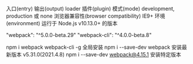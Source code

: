 入口(entry)
输出(output)
loader
插件(plugin)
模式(mode)                               development, production 或 none
浏览器兼容性(browser compatibility)       IE9+
环境(environment)                        运行于 Node.js v10.13.0+ 的版本

"webpack": "^5.0.0-beta.29"
"webpack-cli": "^4.0.0-beta.8"

npm i webpack webpack-cli -g     全局安装
npm i --save-dev webpack         安装最新版本 v5.31.0(2021.4.8)
npm i --save-dev webpack@4.15.1  安装特定版本